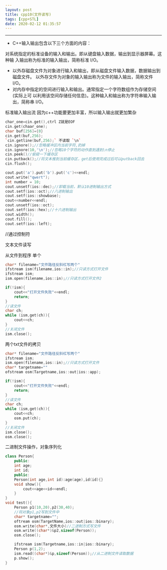```yaml
---
layout: post
title: cpp10(文件读写)
tags: [cpp+STL]
date: 2020-02-12 01:35:57
---
```


***

* C++输入输出包含以下三个方面的内容：

对系统指定的标准设备的输入和输出。即从键盘输入数据，输出到显示器屏幕。这种输 入输出称为标准的输入输出，简称标准 I/O。 

* 以外存磁盘文件为对象进行输入和输出，即从磁盘文件输入数据，数据输出到磁盘文件。 以外存文件为对象的输入输出称为文件的输入输出，简称文件 I/O。 
* 对内存中指定的空间进行输入和输出。通常指定一个字符数组作为存储空间(实际上可 以利用该空间存储任何信息)。这种输入和输出称为字符串输入输出，简称串 I/O。

标准输入输出流
因为c++功能要更加丰富，所以输入输出就更加繁杂

``` cpp
char_one=cin.get(),ctrl Z就是EOF
cin.get(chaar_one);
char buf[256]={0}
cin.get(buf,256);
`cin.getline(buf,256);` 不读取 `\n` 
cin.ignore();//忽略缓冲区内当前字符,扔掉
cin.ignore(10,'\n');//忽略10个字符的动作直到遇到\n停止
cin.peek()//偷窥一下缓存区
cin.putback();//将文本推到当前缓存区，get后使用完成过后可以putback回去
cin.flush();
```

``` cpp
cout.put('a').put('b').put('c')<<endl;
cout.write("qwert");
int number = 10;
cout.unsetf(ios::dec);//卸载当前，默认10进制输出方式
cout.setf(ios::oct);//八进制输出
cout.setf(ios::showbase);
cout<<number<<endl;
cout.unsetf(ios::oct);
cout.setf(ios::hex);//十六进制输出
cout.width();
cout.fill();
cout.setf(ios::left);
```

//通过控制符

文本文件读写

从文件到程序
单个

``` cpp
char* filename="文件路径反斜杠写两个"
ifstream ism(filename,ios::in);//只读方式打开文件
ifstream ism;
ism.open(filename,ios::in);//只读方式打开文件2

if(!ism){
    cout<<"打开文件失败"<<endl;
    return;
}
//读文件
char ch;
while (ism,get(ch)){
    cout<<ch;
}
//关闭文件
ism.close();
```

两个txt文件的拷贝

``` cpp
char* filename="文件路径反斜杠写两个"
ifstream ism;
ism.open(filename,ios::in);//只读方式打开文件
char* targetname=""
ofstream osm(Targetname,ios::out|ios::app);

if(!ism){
    cout<<"打开文件失败"<<endl;
    return;
} 
//读文件
char ch;
while (ism,get(ch)){
    cout<<ch;
    osm.put(ch);
}
//关闭文件
ism.close();
osm.close();
```

二进制文件操作，对象序列化

``` cpp
class Person{
    public:
    int age;
    int id;
    public:
    Person(int age,int id):age(age),id(id){}
    void show(){
        cout<<age<<id<<endl;
    }
}
void test(){
    Person p1(10,20),p2(30,40);
    //将对象p1,p2写到文件中
    char* targetname="";
    oftream osm(TargetName,ios::out|ios::binary);
    osm.write(char*,文件大小)//二进制方式写文件
    osm.write((char*)&p2,sizeof(Person));
    osm.close();

    ifstream ism(Targetname,ios::in|ios::binary);
    Person p(1,2);
    ism.read((char*)&p,sizeof(Person));//从二进制文件读取数据
    p.show();
}
```

